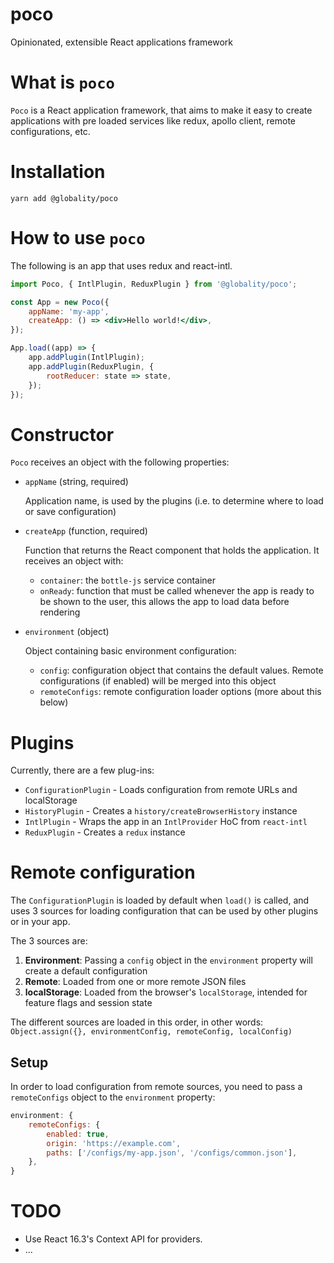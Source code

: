 # poco
Opinionated, extensible React applications framework

# What is `poco`

`Poco` is a React application framework, that aims to make it easy to create applications with pre loaded services like redux, apollo client, remote configurations, etc.

# Installation

`yarn add @globality/poco`

# How to use `poco`

The following is an app that uses redux and react-intl.

```jsx
import Poco, { IntlPlugin, ReduxPlugin } from '@globality/poco';

const App = new Poco({
    appName: 'my-app',
    createApp: () => <div>Hello world!</div>,
});

App.load((app) => {
    app.addPlugin(IntlPlugin);
    app.addPlugin(ReduxPlugin, {
        rootReducer: state => state,
    });
});
```

# Constructor

`Poco` receives an object with the following properties:

- `appName` (string, required)

    Application name, is used by the plugins (i.e. to determine where to load or save configuration)

- `createApp` (function, required)

    Function that returns the React component that holds the application. It receives an object with:

    - `container`: the `bottle-js` service container
    - `onReady`: function that must be called whenever the app is ready to be shown to the user, this allows the app to load data before rendering

- `environment` (object)

    Object containing basic environment configuration:

    - `config`: configuration object that contains the default values. Remote configurations (if enabled) will be merged into this object
    - `remoteConfigs`: remote configuration loader options (more about this below)

# Plugins

Currently, there are a few plug-ins:

- `ConfigurationPlugin` - Loads configuration from remote URLs and localStorage
- `HistoryPlugin` - Creates a `history/createBrowserHistory` instance
- `IntlPlugin` - Wraps the app in an `IntlProvider` HoC from `react-intl`
- `ReduxPlugin` - Creates a `redux` instance

# Remote configuration

The `ConfigurationPlugin` is loaded by default when `load()` is called, and uses 3 sources for loading configuration that can be used by other plugins or in your app.

The 3 sources are:

1. **Environment**: Passing a `config` object in the `environment` property will create a default configuration
2. **Remote**: Loaded from one or more remote JSON files
3. **localStorage**: Loaded from the browser's `localStorage`, intended for feature flags and session state

The different sources are loaded in this order, in other words: `Object.assign({}, environmentConfig, remoteConfig, localConfig)`

## Setup

In order to load configuration from remote sources, you need to pass a `remoteConfigs` object to the `environment` property:

```javascript
environment: {
    remoteConfigs: {
        enabled: true,
        origin: 'https://example.com',
        paths: ['/configs/my-app.json', '/configs/common.json'],
    },
}
```

# TODO

- Use React 16.3's Context API for providers.
- ...
